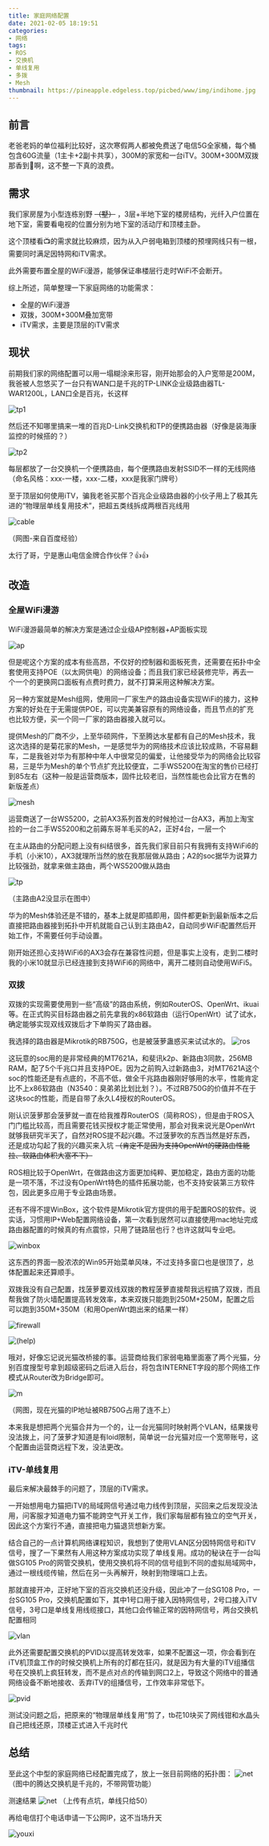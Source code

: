 ```yaml
---
title: 家庭网络配置
date: 2021-02-05 18:19:51
categories:
- 网络
tags:
- ROS
- 交换机
- 单线复用
- 多拨
- Mesh
thumbnail: https://pineapple.edgeless.top/picbed/www/img/indihome.jpg
---
```

<script type="text/javascript" src="/js/push.js"></script>
## 前言

老爸老妈的单位福利比较好，这次寒假两人都被免费送了电信5G全家桶，每个桶包含60G流量（1主卡+2副卡共享），300M的家宽和一台iTV。300M+300M双拨那香到🛫啊，这不整一下真的浪费。

## 需求

我们家房屋为小型连栋别野 ~~（墅）~~ ，3层+半地下室的楼房结构，光纤入户位置在地下室，需要看电视的位置分别为地下室的活动厅和顶楼主卧。

这个顶楼看📺的需求就比较麻烦，因为从入户弱电箱到顶楼的预埋网线只有一根，需要同时满足因特网和iTV需求。

此外需要布置全屋的WiFi漫游，能够保证串楼层行走时WiFi不会断开。

综上所述，简单整理一下家庭网络的功能需求：

* 全屋的WiFi漫游
* 双拨，300M+300M叠加宽带
* iTV需求，主要是顶层的iTV需求

## 现状

前期我们家的网络配置可以用一塌糊涂来形容，刚开始那会的入户宽带是200M，我爸被人忽悠买了一台只有WAN口是千兆的TP-LINK企业级路由器TL-WAR1200L，LAN口全是百兆，长这样

![tp1](https://www.tp-link.com.cn/content/images/products/400/1/769.jpg)

然后还不知哪里搞来一堆的百兆D-Link交换机和TP的便携路由器（好像是装海康监控的时候搭的？）

![tp2](https://www.tp-link.com.cn/content/images/products/list/210.jpg)

每层都放了一台交换机一个便携路由，每个便携路由发射SSID不一样的无线网络（命名风格：xxx-一楼，xxx-二楼，xxx是我家门牌号）

至于顶层如何使用iTV，骗我老爸买那个百兆企业级路由器的小伙子用上了极其先进的“物理层单线复用技术”，把超五类线拆成两根百兆线用

![cable](img/185351.jpg)

（网图-来自百度经验）

太行了哥，宁是惠山电信金牌合作伙伴？👍👍

## 改造
### 全屋WiFi漫游

WiFi漫游最简单的解决方案是通过企业级AP控制器+AP面板实现

![ap](img/221832.jpg)

但是呢这个方案的成本有些高昂，不仅好的控制器和面板死贵，还需要在拓扑中全套使用支持POE（以太网供电）的网络设备；而且我们家已经装修完毕，再去一个一个的更换网口面板有点费时费力，就不打算采用这种解决方案。

另一种方案就是Mesh组网，使用同一厂家生产的路由设备实现WiFi的接力，这种方案的好处在于无需提供POE，可以完美兼容原有的网络设备，而且节点的扩充也比较方便，买一个同一厂家的路由器接入就可以。

提供Mesh的厂商不少，上至华硕网件，下至腾达水星都有自己的Mesh技术，我这次选择的是菊花家的Mesh，一是感觉华为的网络技术应该比较成熟，不容易翻车，二是我爸对华为有那种中年人中很常见的偏爱，让他接受华为的网络会比较容易，三是华为Mesh的单个节点扩充比较便宜，二手WS5200在淘宝的售价已经打到85左右（这种一般是运营商版本，固件比较老旧，当然性能也会比官方在售的新版差点）

![mesh](img/222219.jpg)

运营商送了一台WS5200，之前AX3系列首发的时候抢过一台AX3，再加上淘宝捡的一台二手WS5200和之前薅东哥羊毛买的A2，正好4台，一层一个

在主从路由的分配问题上没有纠结很多，首先我们家目前只有我拥有支持WiFi6的手机（小米10），AX3就理所当然的放在我那层做从路由；A2的soc据华为说算力比较强劲，就拿来做主路由，两个WS5200做从路由

![tp](img/222717.jpg)

（主路由A2没显示在图中）

华为的Mesh体验还是不错的，基本上就是即插即用，固件都更新到最新版本之后直接把路由器接到拓扑中开机就能自己认到主路由A2，自动同步WiFi配置然后开始工作，不需要任何手动设置。

刚开始还担心支持WiFi6的AX3会存在兼容性问题，但是事实上没有，走到二楼时我的小米10就显示已经连接到支持WiFi6的网络中，离开二楼则自动使用WiFi5。

### 双拨
双拨的实现需要使用到一些“高级”的路由系统，例如RouterOS、OpenWrt、ikuai等。在正式购买目标路由器之前先拿我的x86软路由（运行OpenWrt）试了试水，确定能够实现双线双拨后才下单购买了路由器。

我选择的路由器是Mikrotik的RB750G，也是被菠萝蛊惑买来试试水的。
![ros](img/224315.jpg)

这玩意的soc用的是非常经典的MT7621A，和斐讯k2p、新路由3同款，256MB RAM，配了5个千兆口并且支持POE。因为之前购入过新路由3，对MT7621A这个soc的性能还是有点底的，不高不低，做全千兆路由器刚好够用的水平，性能肯定比不上x86软路由（N3540：臭弟弟比划比划？）。不过RB750G的价值并不在于这块soc的性能，而是自带了永久L4授权的RouterOS。

刚认识菠萝那会菠萝就一直在给我推荐RouterOS（简称ROS），但是由于ROS入门门槛比较高，而且需要花钱买授权才能正常使用，那会对我来说光是OpenWrt就够我研究半天了，自然对ROS提不起兴趣。不过菠萝吹的东西当然是好东西，还是成功勾起了我的兴趣买来入坑 ~~（肯定不是因为支持OpenWrt的硬路由性能拉、软路由体积大塞不下）~~

ROS相比较于OpenWrt，在做路由这方面更加纯粹、更加稳定，路由方面的功能是一项不落，不过没有OpenWrt特色的插件拓展功能，也不支持安装第三方软件包，因此更多应用于专业路由场景。

还有不得不提WinBox，这个软件是Mikrotik官方提供的用于配置ROS的软件。说实话，习惯用IP+Web配置网络设备，第一次看到居然可以直接使用mac地址完成路由器配置的时候真的有点震惊，只用了链路层也行？也许这就叫专业吧。

![winbox](img/225719.jpg)

这东西的界面一股浓浓的Win95开始菜单风味，不过支持多窗口也是很顶了，总体配置起来还算顺手。

双拨我没有自己配置，找菠萝要双线双拨的教程菠萝直接帮我远程搞了双拨，而且帮我做了防火墙配置提高转发效率，本来双拨只能跑到250M+250M，配置之后可以跑到350M+350M（和用OpenWrt跑出来的结果一样）

![firewall](img/1612537956363.jpg)

![(help)](https://wngamebox.cn/wp-content/uploads/2020/10/b1a94d493c019fac0842be687c86c431.webp)

哦对，好像忘记说光猫改桥接的事。运营商给我们家弱电箱里面塞了两个光猫，分别百度搜型号拿到超级密码之后进入后台，将包含INTERNET字段的那个网络工作模式从Router改为Bridge即可。

![m](img/1ZF3104045.jpg)

（网图，现在光猫的IP地址被RB750G占用了连不上）

本来我是想把两个光猫合并为一个的，让一台光猫同时映射两个VLAN，结果拨号没法拨上，问了菠萝才知道是有loid限制，简单说一台光猫对应一个宽带账号，这个配置由运营商远程下发，没法更改。

### iTV-单线复用

最后来解决最棘手的问题了，顶层的iTV需求。

一开始想用电力猫把iTV的局域网信号通过电力线传到顶层，买回来之后发现没法用，问客服才知道电力猫不能跨空气开关工作，我们家每层都有独立的空气开关，因此这个方案行不通，直接把电力猫退货想新方案。

结合自己的一点计算机网络课程知识，我想到了使用VLAN区分因特网信号和iTV信号，搜了一下果然有人用这种方案成功实现了单线复用。成功的秘诀在于一台叫做SG105 Pro的网管交换机，使用交换机将不同的信号组到不同的虚拟局域网中，通过一根线缆传输，然后在另一头再解开，映射到物理端口上去。

那就直接开冲，正好地下室的百兆交换机还没升级，因此冲了一台SG108 Pro，一台SG105 Pro，交换机配置如下，其中1号口用于接入因特网信号，2号口接入iTV信号，3号口是单线复用线缆接口，其他口会传输正常的因特网信号，两台交换机配置相同

![vlan](img/232113.jpg)

此外还需要配置交换机的PVID以提高转发效率，如果不配置这一项，你会看到在iTV机顶盒工作的时候交换机上所有的灯都在狂闪，就是因为有大量的iTV组播信号在交换机上疯狂转发，而不是点对点的传输到网口2上，导致这个网络中的普通网络设备不断地接收、丢弃iTV的组播信号，工作效率非常低下。

![pvid](img/233138.jpg)

测试没问题之后，把原来的“物理层单线复用”剪了，tb花10块买了网线钳和水晶头自己把线还原，顶楼正式进入千兆时代

## 总结

至此这个中型的家庭网络已经配置完成了，放上一张目前网络的拓扑图：
![net](img/net.jpg)
（图中的腾达交换机是千兆的，不带网管功能）

测速结果
![net](img/233636.jpg)
（上传有点坑，单线只给50）

再给电信打个电话申请一下公网IP，这不当场升天

![youxi](img/1612540112280_15.jpg)